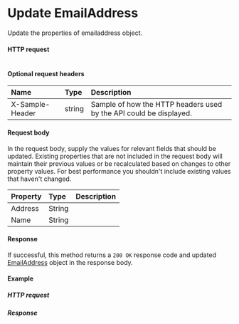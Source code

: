 # Update EmailAddress

Update the properties of emailaddress object.
#### HTTP request
```http

```

#### Optional request headers
| Name       | Type | Description|
|:-----------|:------|:----------|
| X-Sample-Header  | string  | Sample of how the HTTP headers used by the API could be displayed.|

#### Request body
In the request body, supply the values for relevant fields that should be updated. Existing properties that are not included in the request body will maintain their previous values or be recalculated based on changes to other property values. For best performance you shouldn't include existing values that haven't changed.

| Property	   | Type	|Description|
|:---------------|:--------|:----------|
|Address|String||
|Name|String||

#### Response
If successful, this method returns a `200 OK` response code and updated [EmailAddress](../resources/emailaddress.md) object in the response body.
#### Example
##### HTTP request
##### Response
